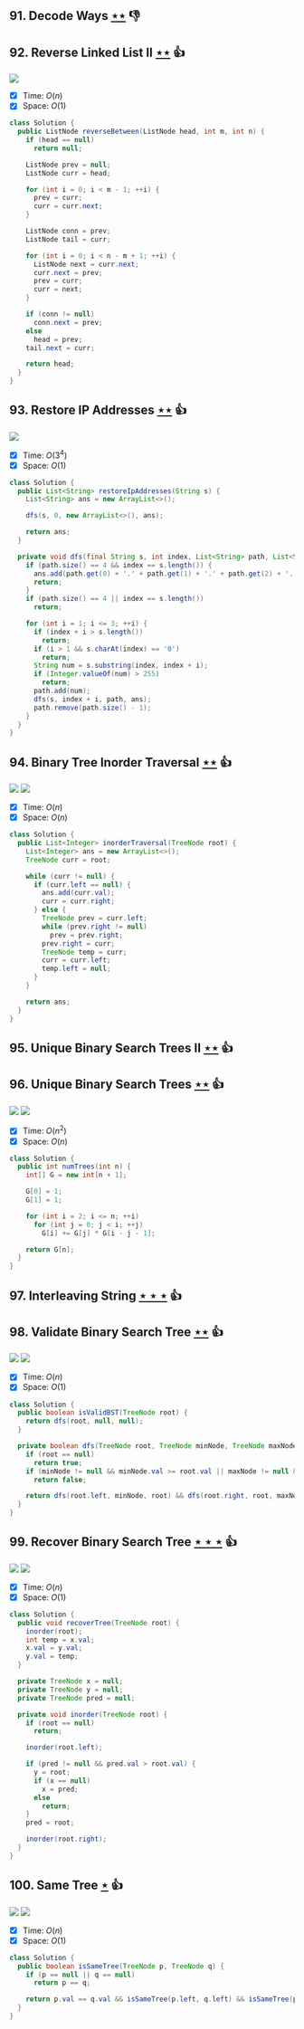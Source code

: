 ## 91. Decode Ways [$\star\star$](https://leetcode.com/problems/decode-ways) :thumbsdown:

## 92. Reverse Linked List II [$\star\star$](https://leetcode.com/problems/reverse-linked-list-ii) :thumbsup:

![](https://img.shields.io/badge/-Linked%20List-90B44B.svg?style=flat-square)

- [x] Time: $O(n)$
- [x] Space: $O(1)$

```java
class Solution {
  public ListNode reverseBetween(ListNode head, int m, int n) {
    if (head == null)
      return null;

    ListNode prev = null;
    ListNode curr = head;

    for (int i = 0; i < m - 1; ++i) {
      prev = curr;
      curr = curr.next;
    }

    ListNode conn = prev;
    ListNode tail = curr;

    for (int i = 0; i < n - m + 1; ++i) {
      ListNode next = curr.next;
      curr.next = prev;
      prev = curr;
      curr = next;
    }

    if (conn != null)
      conn.next = prev;
    else
      head = prev;
    tail.next = curr;

    return head;
  }
}
```

## 93. Restore IP Addresses [$\star\star$](https://leetcode.com/problems/restore-ip-addresses) :thumbsup:

![](https://img.shields.io/badge/-Backtracking-D0104C.svg?style=flat-square)

- [x] Time: $O(3^4)$
- [x] Space: $O(1)$

```java
class Solution {
  public List<String> restoreIpAddresses(String s) {
    List<String> ans = new ArrayList<>();

    dfs(s, 0, new ArrayList<>(), ans);

    return ans;
  }

  private void dfs(final String s, int index, List<String> path, List<String> ans) {
    if (path.size() == 4 && index == s.length()) {
      ans.add(path.get(0) + '.' + path.get(1) + '.' + path.get(2) + '.' + path.get(3));
      return;
    }
    if (path.size() == 4 || index == s.length())
      return;

    for (int i = 1; i <= 3; ++i) {
      if (index + i > s.length())
        return;
      if (i > 1 && s.charAt(index) == '0')
        return;
      String num = s.substring(index, index + i);
      if (Integer.valueOf(num) > 255)
        return;
      path.add(num);
      dfs(s, index + i, path, ans);
      path.remove(path.size() - 1);
    }
  }
}
```

## 94. Binary Tree Inorder Traversal [$\star\star$](https://leetcode.com/problems/binary-tree-inorder-traversal) :thumbsup:

![](https://img.shields.io/badge/-Stack-E2943B.svg?style=flat-square) ![](https://img.shields.io/badge/-Tree-227D51.svg?style=flat-square)

- [x] Time: $O(n)$
- [x] Space: $O(n)$

```java
class Solution {
  public List<Integer> inorderTraversal(TreeNode root) {
    List<Integer> ans = new ArrayList<>();
    TreeNode curr = root;

    while (curr != null) {
      if (curr.left == null) {
        ans.add(curr.val);
        curr = curr.right;
      } else {
        TreeNode prev = curr.left;
        while (prev.right != null)
          prev = prev.right;
        prev.right = curr;
        TreeNode temp = curr;
        curr = curr.left;
        temp.left = null;
      }
    }

    return ans;
  }
}
```

## 95. Unique Binary Search Trees II [$\star\star$](https://leetcode.com/problems/unique-binary-search-trees-ii) :thumbsup:

## 96. Unique Binary Search Trees [$\star\star$](https://leetcode.com/problems/unique-binary-search-trees) :thumbsup:

![](https://img.shields.io/badge/-Dynamic%20Programming-113285.svg?style=flat-square) ![](https://img.shields.io/badge/-Tree-227D51.svg?style=flat-square)

- [x] Time: $O(n^2)$
- [x] Space: $O(n)$

```java
class Solution {
  public int numTrees(int n) {
    int[] G = new int[n + 1];

    G[0] = 1;
    G[1] = 1;

    for (int i = 2; i <= n; ++i)
      for (int j = 0; j < i; ++j)
        G[i] += G[j] * G[i - j - 1];

    return G[n];
  }
}
```

## 97. Interleaving String [$\star\star\star$](https://leetcode.com/problems/interleaving-string) :thumbsup:

## 98. Validate Binary Search Tree [$\star\star$](https://leetcode.com/problems/validate-binary-search-tree) :thumbsup:

![](https://img.shields.io/badge/-Depth%20First%20Search-86C166.svg?style=flat-square) ![](https://img.shields.io/badge/-Tree-227D51.svg?style=flat-square)

- [x] Time: $O(n)$
- [x] Space: $O(1)$

```java
class Solution {
  public boolean isValidBST(TreeNode root) {
    return dfs(root, null, null);
  }

  private boolean dfs(TreeNode root, TreeNode minNode, TreeNode maxNode) {
    if (root == null)
      return true;
    if (minNode != null && minNode.val >= root.val || maxNode != null && maxNode.val <= root.val)
      return false;

    return dfs(root.left, minNode, root) && dfs(root.right, root, maxNode);
  }
}
```

## 99. Recover Binary Search Tree [$\star\star\star$](https://leetcode.com/problems/recover-binary-search-tree) :thumbsup:

![](https://img.shields.io/badge/-Depth%20First%20Search-86C166.svg?style=flat-square) ![](https://img.shields.io/badge/-Tree-227D51.svg?style=flat-square)

- [x] Time: $O(n)$
- [x] Space: $O(1)$

```java
class Solution {
  public void recoverTree(TreeNode root) {
    inorder(root);
    int temp = x.val;
    x.val = y.val;
    y.val = temp;
  }

  private TreeNode x = null;
  private TreeNode y = null;
  private TreeNode pred = null;

  private void inorder(TreeNode root) {
    if (root == null)
      return;

    inorder(root.left);

    if (pred != null && pred.val > root.val) {
      y = root;
      if (x == null)
        x = pred;
      else
        return;
    }
    pred = root;

    inorder(root.right);
  }
}
```

## 100. Same Tree [$\star$](https://leetcode.com/problems/same-tree) :thumbsup:

![](https://img.shields.io/badge/-Depth%20First%20Search-86C166.svg?style=flat-square) ![](https://img.shields.io/badge/-Tree-227D51.svg?style=flat-square)

- [x] Time: $O(n)$
- [x] Space: $O(1)$

```java
class Solution {
  public boolean isSameTree(TreeNode p, TreeNode q) {
    if (p == null || q == null)
      return p == q;

    return p.val == q.val && isSameTree(p.left, q.left) && isSameTree(p.right, q.right);
  }
}
```
